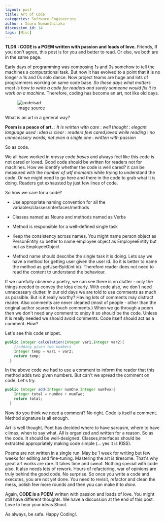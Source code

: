 ```yaml
---
layout: post
title: Art of Code
categories: Software-Engineering
author : Isuru Nuwanthilaka
discussion_id: 14
tags: [Misc]
---
```


**TLDR : CODE is a POEM written with passion and loads of love.** Friends, If you don't agree, this post is for you and better to read.
Or else, we both are in the same page.

Early days of programming was composing 1s and 0s somehow to tell the machines a computational task. But now it has evolved
to a point that it is no longer a 1s and 0s solo dance. Now project teams are huge and lots of programmers working on same code base.
*So these days what matters most is how to write a code for readers and surely someone would fix it to work on a machine.* Therefore,
coding has become an art, not like old days.

<figure>
  <img src="{{ site.url }}/assets/img/codeisart.png" alt="codeisart" class="fig-img"/>
  <figcaption>image <a href="https://jeshield.com/code-is-poetry">source</a></figcaption>
</figure>

What is an art in a general way?

**Poem is a peace of art.**
: *It is written with care*
: *well thought*
: *elegant language used*
: *idea is clear*
: *readers feel cared,loved while reading*
: *no unnecessary words, not even a single one*
: *written with passion*

So as code.

We all have worked in *messy code bases* and always feel like this code is not cared or loved. Good code should be written for
readers not for machines. How we identify whether the code is well cared? it can be measured with the *number of wtf moments* 
while trying to understand the code. Or we might need to go here and there in the code to grab what it is doing. Readers get
exhausted by just few lines of code.

So how we care for a code?

* Use appropriate naming convention for all the variables/classes/interfaces/methods

* Classes named as Nouns and methods named as Verbs

* Method is responsible for a well-defined single task

* Keep the consistency across names. You might name person object as PersonEntity so better to name employee object as EmployeeEntity but not as
EmployeeObject
  
* Method name should describe the single task it is doing. Lets say we have a method for getting user given the user id. So
it is better to name the method as getUserById(int id). Therefore reader does not need to read the content to understand the behaviour.
  
If we carefully observe a poetry, we can see there is no clutter - only the things needed to convey the idea clearly. With code also,
we don't need unnecessary clutter. In our old days we are told to use comments as much as possible. But is it really worthy?
Having lots of comments may distract reader. Also comments are never cleaned (most of people - other than the original author
scared to touch comments.) When we go through a poem then we don't need any comment to enjoy it so should be the code. Unless it is
really needed we should avoid comments. Code itself should act as a comment. How?

Let's see this code snippet.
```java
public Integer calculation(Integer var1,Integer var2){
    //adding given two numbers
    Integer temp = var1 + var2;
    return temp;
  }
```

In the above code we had to use a comment to inform the reader that this method adds two given numbers. But can't we spread the comment
on code. Let's try.

```java
public Integer add(Integer numOne,Integer numTwo){
    Integer total = numOne + numTwo;
    return total;
  }
```

Now do you think we need a comment? No right. Code is itself a comment. Method signature is all enough.

Art is well thought. Poet has decided where to have sarcasm, where to have climax, when to say what. All is organized and
written for a reason. So as the code. It should be well-designed. Classes,interfaces should be extracted appropriately making code
simple (... yes it is KISS).

Poems are not written in a single run. May be 1 week for writing but few weeks for editing and fine-tuning. Mastering the art is
tiresome. That's why great art works are rare. It takes time and sweat. Nothing special with code also. It also needs lots of rework.
Hours of refactoring, war of opinions are truly behind the good code. No surprise. So once you write a code and executes, you are not yet done.
You need to revisit, refactor and clean the mess, polish few more rounds and then you can make it to *done*.

Again, **CODE is a POEM** written with passion and loads of love. You might still have different thoughts. We have a discussion 
at the end of this post. Love to hear your ideas.Shoot.

As always, be safe. Happy Coding!.
